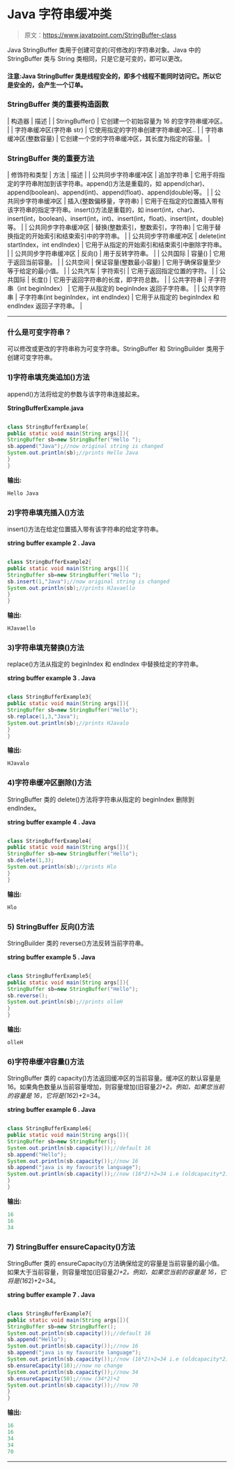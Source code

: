 # Java 字符串缓冲类

> 原文：<https://www.javatpoint.com/StringBuffer-class>

Java StringBuffer 类用于创建可变的(可修改的)字符串对象。Java 中的 StringBuffer 类与 String 类相同，只是它是可变的，即可以更改。

#### 注意:Java StringBuffer 类是线程安全的，即多个线程不能同时访问它。所以它是安全的，会产生一个订单。

### StringBuffer 类的重要构造函数

| 构造器 | 描述 |
| StringBuffer() | 它创建一个初始容量为 16 的空字符串缓冲区。 |
| 字符串缓冲区(字符串 str) | 它使用指定的字符串创建字符串缓冲区.. |
| 字符串缓冲区(整数容量) | 它创建一个空的字符串缓冲区，其长度为指定的容量。 |

### StringBuffer 类的重要方法

| 修饰符和类型 | 方法 | 描述 |
| 公共同步字符串缓冲区 | 追加字符串 | 它用于将指定的字符串附加到该字符串。append()方法是重载的，如 append(char)、append(boolean)、append(int)、append(float)、append(double)等。 |
| 公共同步字符串缓冲区 | 插入(整数偏移量，字符串) | 它用于在指定的位置插入带有该字符串的指定字符串。insert()方法是重载的，如 insert(int，char)、insert(int，boolean)、insert(int，int)、insert(int，float)、insert(int，double)等。 |
| 公共同步字符串缓冲区 | 替换(整数索引，整数索引，字符串) | 它用于替换指定的开始索引和结束索引中的字符串。 |
| 公共同步字符串缓冲区 | delete(int startIndex，int endIndex) | 它用于从指定的开始索引和结束索引中删除字符串。 |
| 公共同步字符串缓冲区 | 反向() | 用于反转字符串。 |
| 公共国际 | 容量() | 它用于返回当前容量。 |
| 公共空间 | 保证容量(整数最小容量) | 它用于确保容量至少等于给定的最小值。 |
| 公共汽车 | 字符索引 | 它用于返回指定位置的字符。 |
| 公共国际 | 长度() | 它用于返回字符串的长度，即字符总数。 |
| 公共字符串 | 子字符串（int beginIndex） | 它用于从指定的 beginIndex 返回子字符串。 |
| 公共字符串 | 子字符串(int beginIndex，int endIndex) | 它用于从指定的 beginIndex 和 endIndex 返回子字符串。 |

* * *

### 什么是可变字符串？

可以修改或更改的字符串称为可变字符串。StringBuffer 和 StringBuilder 类用于创建可变字符串。

### 1)字符串填充类追加()方法

append()方法将给定的参数与该字符串连接起来。

**StringBufferExample.java**

```java

class StringBufferExample{
public static void main(String args[]){
StringBuffer sb=new StringBuffer("Hello ");
sb.append("Java");//now original string is changed
System.out.println(sb);//prints Hello Java
}
}

```

**输出:**

```java
Hello Java

```

### 2)字符串填充插入()方法

insert()方法在给定位置插入带有该字符串的给定字符串。

**string buffer example 2 . Java**

```java

class StringBufferExample2{
public static void main(String args[]){
StringBuffer sb=new StringBuffer("Hello ");
sb.insert(1,"Java");//now original string is changed
System.out.println(sb);//prints HJavaello
}
}

```

**输出:**

```java
HJavaello

```

### 3)字符串填充替换()方法

replace()方法从指定的 beginIndex 和 endIndex 中替换给定的字符串。

**string buffer example 3 . Java**

```java

class StringBufferExample3{
public static void main(String args[]){
StringBuffer sb=new StringBuffer("Hello");
sb.replace(1,3,"Java");
System.out.println(sb);//prints HJavalo
}
}

```

**输出:**

```java
HJavalo 

```

### 4)字符串缓冲区删除()方法

StringBuffer 类的 delete()方法将字符串从指定的 beginIndex 删除到 endIndex。

**string buffer example 4 . Java**

```java

class StringBufferExample4{
public static void main(String args[]){
StringBuffer sb=new StringBuffer("Hello");
sb.delete(1,3);
System.out.println(sb);//prints Hlo
}
}

```

**输出:**

```java
Hlo 

```

### 5) StringBuffer 反向()方法

StringBuilder 类的 reverse()方法反转当前字符串。

**string buffer example 5 . Java**

```java

class StringBufferExample5{
public static void main(String args[]){
StringBuffer sb=new StringBuffer("Hello");
sb.reverse();
System.out.println(sb);//prints olleH
}
}

```

**输出:**

```java
olleH  

```

### 6)字符串缓冲容量()方法

StringBuffer 类的 capacity()方法返回缓冲区的当前容量。缓冲区的默认容量是 16。如果角色数量从当前容量增加，则容量增加(旧容量*2)+2。例如，如果您当前的容量是 16，它将是(16*2)+2=34。

**string buffer example 6 . Java**

```java

class StringBufferExample6{
public static void main(String args[]){
StringBuffer sb=new StringBuffer();
System.out.println(sb.capacity());//default 16
sb.append("Hello");
System.out.println(sb.capacity());//now 16
sb.append("java is my favourite language");
System.out.println(sb.capacity());//now (16*2)+2=34 i.e (oldcapacity*2)+2
}
}

```

**输出:**

```java
16
16
34

```

### 7) StringBuffer ensureCapacity()方法

StringBuffer 类的 ensureCapacity()方法确保给定的容量是当前容量的最小值。如果大于当前容量，则容量增加(旧容量*2)+2。例如，如果您当前的容量是 16，它将是(16*2)+2=34。

**string buffer example 7 . Java**

```java

class StringBufferExample7{
public static void main(String args[]){
StringBuffer sb=new StringBuffer();
System.out.println(sb.capacity());//default 16
sb.append("Hello");
System.out.println(sb.capacity());//now 16
sb.append("java is my favourite language");
System.out.println(sb.capacity());//now (16*2)+2=34 i.e (oldcapacity*2)+2
sb.ensureCapacity(10);//now no change
System.out.println(sb.capacity());//now 34
sb.ensureCapacity(50);//now (34*2)+2
System.out.println(sb.capacity());//now 70
}
}

```

**输出:**

```java
16
16
34
34
70

```

* * *